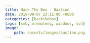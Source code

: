 ```yaml
---
title: Hack The Box - Bastion
date: 2019-09-07 23:11:00 +0800
categories: [hackthebox]
tags: [smb, mremoteng, windows, ssh]
image:
    path: /assets/images/bastion.png
---
```


